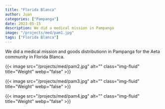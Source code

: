 ```yaml
---
title: "Florida Blanca"
author: Juan
categories: ["Pampanga"]
date: 2023-05-15
description: We did a medical mission in Pampanga
image: "/projects/med/pam1.jpg"
tags: ["Florida Blanca"]
---
```



We did a medical mission and goods distributionn in Pampanga for the Aeta community in Florida Blanca.

{{< image src="/projects/med/pam2.jpg" alt="" class="img-fluid" title="Weight" webp="false" >}}

{{< image src="/projects/med/pam3.jpg" alt="" class="img-fluid" title="Weight" webp="false" >}}

{{< image src="/projects/med/pam4.jpg" alt="" class="img-fluid" title="Weight" webp="false" >}}
